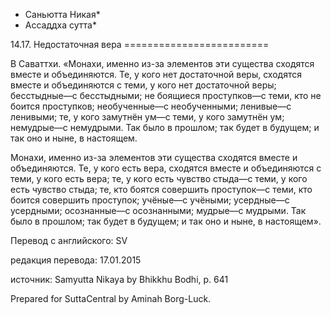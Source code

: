 * Саньютта Никая*
* Ассаддха сутта*

14\.17\. Недостаточная вера
\=\=\=\=\=\=\=\=\=\=\=\=\=\=\=\=\=\=\=\=\=\=\=\=\=

В Саваттхи\. «Монахи, именно из\-за элементов эти существа сходятся вместе и объединяются\. Те, у кого нет достаточной веры, сходятся вместе и объединяются с теми, у кого нет достаточной веры; бесстыдные—с бесстыдными; не боящиеся проступков—с теми, кто не боится проступков; необученные—с необученными; ленивые—с ленивыми; те, у кого замутнён ум—с теми, у кого замутнён ум; немудрые—с немудрыми\. Так было в прошлом; так будет в будущем; и так оно и ныне, в настоящем\.

Монахи, именно из\-за элементов эти существа сходятся вместе и объединяются\. Те, у кого есть вера, сходятся вместе и объединяются с теми, у кого есть вера; те, у кого есть чувство стыда—с теми, у кого есть чувство стыда; те, кто боятся совершить проступок—с теми, кто боится совершить проступок; учёные—с учёными; усердные—с усердными; осознанные—с осознанными; мудрые—с мудрыми\. Так было в прошлом; так будет в будущем; и так оно и ныне, в настоящем»\.

Перевод с английского: SV

редакция перевода: 17\.01\.2015

источник: Samyutta Nikaya by Bhikkhu Bodhi, p\. 641

Prepared for SuttaCentral by Aminah Borg\-Luck\.